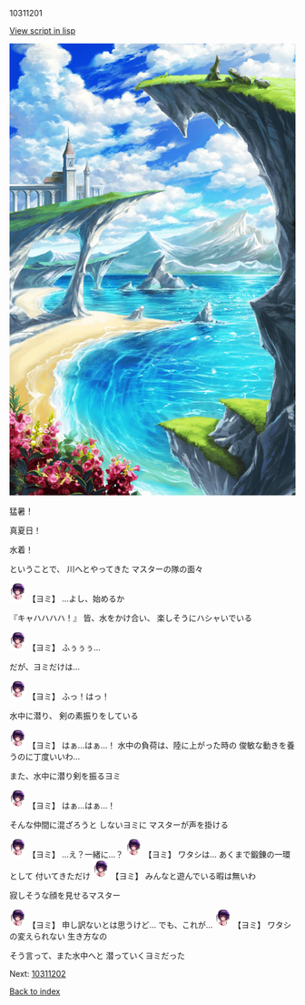 10311201

[View script in lisp](../scripts/10311201.txt)

![lake.png](../images/backgrounds/lake.png)

猛暑！

真夏日！

水着！

ということで、
川へとやってきた
マスターの隊の面々

<img src="../images/units/103111.png" alt="103111.png" height="34"/>
【ヨミ】
…よし、始めるか

『キャハハハハ！』
皆、水をかけ合い、
楽しそうにハシャいでいる

<img src="../images/units/103111.png" alt="103111.png" height="34"/>
【ヨミ】
ふぅぅぅ…

だが、ヨミだけは…

<img src="../images/units/103111.png" alt="103111.png" height="34"/>
【ヨミ】
ふっ！はっ！

水中に潜り、
剣の素振りをしている

<img src="../images/units/103111.png" alt="103111.png" height="34"/>
【ヨミ】
はぁ…はぁ…！
水中の負荷は、陸に上がった時の
俊敏な動きを養うのに丁度いいわ…

また、水中に潜り剣を振るヨミ

<img src="../images/units/103111.png" alt="103111.png" height="34"/>
【ヨミ】
はぁ…はぁ…！

そんな仲間に混ざろうと
しないヨミに
マスターが声を掛ける

<img src="../images/units/103111.png" alt="103111.png" height="34"/>
【ヨミ】
…え？一緒に…？

<img src="../images/units/103111.png" alt="103111.png" height="34"/>
【ヨミ】
ワタシは…
あくまで鍛錬の一環として
付いてきただけ

<img src="../images/units/103111.png" alt="103111.png" height="34"/>
【ヨミ】
みんなと遊んでいる暇は無いわ

寂しそうな顔を見せるマスター

<img src="../images/units/103111.png" alt="103111.png" height="34"/>
【ヨミ】
申し訳ないとは思うけど…
でも、これが…

<img src="../images/units/103111.png" alt="103111.png" height="34"/>
【ヨミ】
ワタシの変えられない
生き方なの

そう言って、また水中へと
潜っていくヨミだった

Next: [10311202](10311202.md)

[Back to index](index.md)
